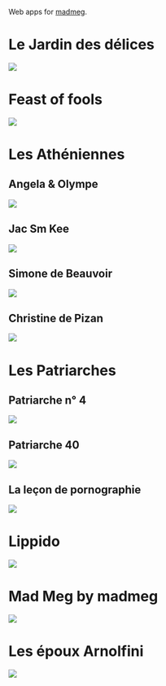 Web apps for [madmeg](http://madmeg.org/).


# Le Jardin des délices

[![](delizie/vignette-1200x630.jpg)](http://madmeg.org/delizie/)


# Feast of fools

[![](feastoffools/vignette-1200x630.jpg)](http://madmeg.org/feastoffools/)


# Les Athéniennes

## Angela &amp; Olympe

[![](athena/vignette-1200x630.jpg)](http://madmeg.org/athena/)


## Jac Sm Kee

[![](jacsmkee/vignette-1200x630.jpg)](http://madmeg.org/jacsmkee/)


## Simone de Beauvoir

[![](simone/vignette-1200x630.jpg)](http://madmeg.org/simone/)


## Christine de Pizan

[![](christine/vignette-1200x630.jpg)](http://madmeg.org/christine/)


# Les Patriarches

## Patriarche n° 4

[![](p4/vignette-1200x630.jpg)](http://madmeg.org/p4/)


## Patriarche 40

[![](p40/vignette-1200x630.jpg)](http://madmeg.org/p40/)


## La leçon de pornographie

[![](lecon/vignette-1200x630.jpg)](http://madmeg.org/lecon/)


# Lippido

[![](lippido/vignette-1200x630.jpg)](http://madmeg.org/lippido/)


# Mad Meg by madmeg

[![](lenragee/vignette-1200x630.jpg)](http://madmeg.org/lenragee/)


# Les époux Arnolfini

[![](epoux/vignette-1200x630.jpg)](http://madmeg.org/epoux/)


